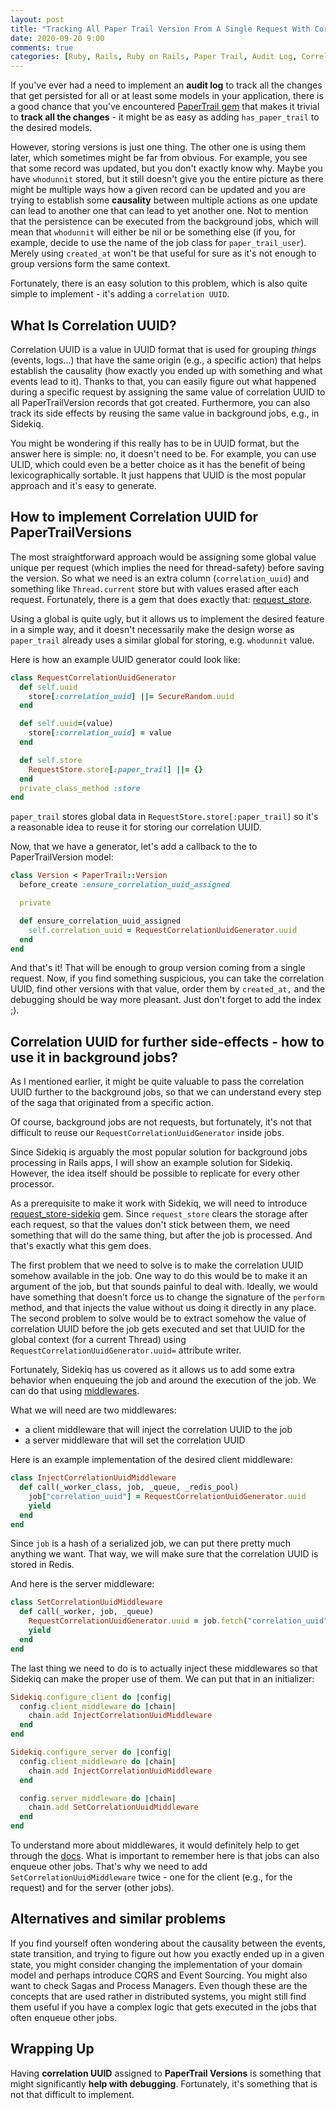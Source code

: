 ```yaml
---
layout: post
title: "Tracking All Paper Trail Version From A Single Request With Correlation UUIDs"
date: 2020-09-20 9:00
comments: true
categories: [Ruby, Rails, Ruby on Rails, Paper Trail, Audit Log, Correlation UUID]
---
```


If you've ever had a need to implement an **audit log** to track all the changes that get persisted for all or at least some models in your application, there is a good chance that you've encountered [PaperTrail gem](https://github.com/paper-trail-gem/paper_trail) that makes it trivial to **track all the changes** - it might be as easy as adding `has_paper_trail` to the desired models.

However, storing versions is just one thing. The other one is using them later, which sometimes might be far from obvious. For example, you see that some record was updated, but you don't exactly know why. Maybe you have `whodunnit` stored, but it still doesn't give you the entire picture as there might be multiple ways how a given record can be updated and you are trying to establish some **causality** between multiple actions as one update can lead to another one that can lead to yet another one. Not to mention that the persistence can be executed from the background jobs, which will mean that `whodunnit` will either be nil or be something else (if you, for example, decide to use the name of the job class for `paper_trail_user`). Merely using `created_at` won't be that useful for sure as it's not enough to group versions form the same context.

Fortunately, there is an easy solution to this problem, which is also quite simple to implement - it's adding a `correlation UUID`.

<!--more-->

## What Is Correlation UUID?

Correlation UUID is a value in UUID format that is used for grouping *things* (events, logs...) that have the same origin (e.g., a specific action) that helps establish the causality (how exactly you ended up with something and what events lead to it). Thanks to that, you can easily figure out what happened during a specific request by assigning the same value of correlation UUID to all PaperTrailVersion records that got created. Furthermore, you can also track its side effects by reusing the same value in background jobs, e.g., in Sidekiq.

You might be wondering if this really has to be in UUID format, but the answer here is simple: no, it doesn't need to be. For example, you can use ULID, which could even be a better choice as it has the benefit of being lexicographically sortable. It just happens that UUID is the most popular approach and it's easy to generate.

##  How to implement Correlation UUID for PaperTrailVersions

The most straightforward approach would be assigning some global value unique per request (which implies the need for thread-safety) before saving the version. So what we need is an extra column (`correlation_uuid`) and something like `Thread.current` store but with values erased after each request. Fortunately, there is a gem that does exactly that: [request_store](https://github.com/steveklabnik/request_store).

Using a global is quite ugly, but it allows us to implement the desired feature in a simple way, and it doesn't necessarily make the design worse as `paper_trail` already uses a similar global for storing, e.g. `whodunnit` value.

Here is how an example UUID generator could look like:

``` rb
class RequestCorrelationUuidGenerator
  def self.uuid
    store[:correlation_uuid] ||= SecureRandom.uuid
  end

  def self.uuid=(value)
    store[:correlation_uuid] = value
  end

  def self.store
    RequestStore.store[:paper_trail] ||= {}
  end
  private_class_method :store
end
```

`paper_trail` stores global data in `RequestStore.store[:paper_trail]` so it's a reasonable idea to reuse it for storing our correlation UUID.

Now, that we have a generator, let's add a callback to the to PaperTrailVersion model:

``` rb
class Version < PaperTrail::Version
  before_create :ensure_correlation_uuid_assigned

  private

  def ensure_correlation_uuid_assigned
    self.correlation_uuid = RequestCorrelationUuidGenerator.uuid
  end
end
```

And that's it! That will be enough to group version coming from a single request. Now, if you find something suspicious, you can take the correlation UUID, find other versions with that value, order them by `created_at,` and the debugging should be way more pleasant. Just don't forget to add the index ;).

## Correlation UUID for further side-effects - how to use it in background jobs?

As I mentioned earlier, it might be quite valuable to pass the correlation UUID further to the background jobs, so that we can understand every step of the saga that originated from a specific action.

Of course, background jobs are not requests, but fortunately, it's not that difficult to reuse our `RequestCorrelationUuidGenerator` inside jobs.

Since Sidekiq is arguably the most popular solution for background jobs processing in Rails apps, I will show an example solution for Sidekiq. However, the idea itself should be possible to replicate for every other processor.

As a prerequisite to make it work with Sidekiq, we will need to introduce [request_store-sidekiq](https://github.com/madebylotus/request_store-sidekiq) gem. Since `request_store` clears the storage after each request, so that the values don't stick between them, we need something that will do the same thing, but after the job is processed. And that's exactly what this gem does.

The first problem that we need to solve is to make the correlation UUID somehow available in the job. One way to do this would be to make it an argument of the job, but that sounds painful to deal with. Ideally, we would have something that doesn't force us to change the signature of the `perform` method, and that injects the value without us doing it directly in any place. The second problem to solve would be to extract somehow the value of correlation UUID before the job gets executed and set that UUID for the global context (for a current Thread) using `RequestCorrelationUuidGenerator.uuid=` attribute writer.

Fortunately, Sidekiq has us covered as it allows us to add some extra behavior when enqueuing the job and around the execution of the job. We can do that using [middlewares](https://github.com/mperham/sidekiq/wiki/Middleware).

What we will need are two middlewares:
- a client middleware that will inject the correlation UUID to the job
- a server middleware that will set the correlation UUID

Here is an example implementation of the desired client middleware:

``` rb
class InjectCorrelationUuidMiddleware
  def call(_worker_class, job, _queue, _redis_pool)
    job["correlation_uuid"] = RequestCorrelationUuidGenerator.uuid
    yield
  end
end
```

Since `job` is a hash of a serialized job, we can put there pretty much anything we want. That way, we will make sure that the correlation UUID is stored in Redis.

And here is the server middleware:

``` rb
class SetCorrelationUuidMiddleware
  def call(_worker, job, _queue)
    RequestCorrelationUuidGenerator.uuid = job.fetch("correlation_uuid", RequestCorrelationUuidGenerator.uuid)
    yield
  end
end
```

The last thing we need to do is to actually inject these middlewares so that Sidekiq can make the proper use of them. We can put that in an initializer:

``` rb
Sidekiq.configure_client do |config|
  config.client_middleware do |chain|
    chain.add InjectCorrelationUuidMiddleware
  end
end

Sidekiq.configure_server do |config|
  config.client_middleware do |chain|
    chain.add InjectCorrelationUuidMiddleware
  end

  config.server_middleware do |chain|
    chain.add SetCorrelationUuidMiddleware
  end
end
```

To understand more about middlewares, it would definitely help to get through the [docs](https://github.com/mperham/sidekiq/wiki/Middleware). What is important to remember here is that jobs can also enqueue other jobs. That's why we need to add `SetCorrelationUuidMiddleware` twice - one for the client (e.g., for the request) and for the server (other jobs).

## Alternatives and similar problems

If you find yourself often wondering about the causality between the events, state transition, and trying to figure out how you exactly ended up in a given state, you might consider changing the implementation of your domain model and perhaps introduce CQRS and Event Sourcing. You might also want to check Sagas and Process Managers. Even though these are the concepts that are used rather in distributed systems, you might still find them useful if you have a complex logic that gets executed in the jobs that often enqueue other jobs.

## Wrapping Up

Having **correlation UUID** assigned to **PaperTrail Versions** is something that might significantly **help with debugging**. Fortunately, it's something that is not that difficult to implement.
